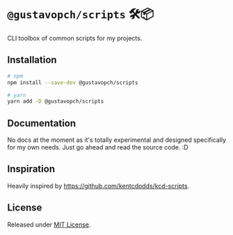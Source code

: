 # `@gustavopch/scripts` 🛠📦

CLI toolbox of common scripts for my projects.

## Installation

```bash
# npm
npm install --save-dev @gustavopch/scripts

# yarn
yarn add -D @gustavopch/scripts
```

## Documentation

No docs at the moment as it's totally experimental and designed specifically for my own needs. Just go ahead and read the source code. :D

## Inspiration

Heavily inspired by https://github.com/kentcdodds/kcd-scripts.

## License

Released under [MIT License](./LICENSE.md).
